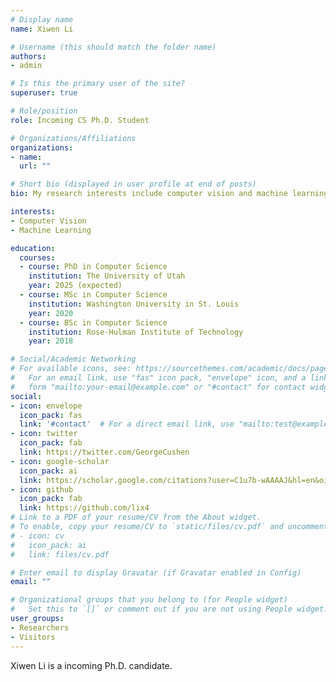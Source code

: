```yaml
---
# Display name
name: Xiwen Li

# Username (this should match the folder name)
authors:
- admin

# Is this the primary user of the site?
superuser: true

# Role/position
role: Incoming CS Ph.D. Student

# Organizations/Affiliations
organizations:
- name: 
  url: ""

# Short bio (displayed in user profile at end of posts)
bio: My research interests include computer vision and machine learning.

interests:
- Computer Vision
- Machine Learning

education:
  courses:
  - course: PhD in Computer Science
    institution: The University of Utah
    year: 2025 (expected)
  - course: MSc in Computer Science
    institution: Washington University in St. Louis
    year: 2020
  - course: BSc in Computer Science
    institution: Rose-Hulman Institute of Technology
    year: 2018

# Social/Academic Networking
# For available icons, see: https://sourcethemes.com/academic/docs/page-builder/#icons
#   For an email link, use "fas" icon pack, "envelope" icon, and a link in the
#   form "mailto:your-email@example.com" or "#contact" for contact widget.
social:
- icon: envelope
  icon_pack: fas
  link: '#contact'  # For a direct email link, use "mailto:test@example.org".
- icon: twitter
  icon_pack: fab
  link: https://twitter.com/GeorgeCushen
- icon: google-scholar
  icon_pack: ai
  link: https://scholar.google.com/citations?user=C1u7b-wAAAAJ&hl=en&oi=sra
- icon: github
  icon_pack: fab
  link: https://github.com/lix4
# Link to a PDF of your resume/CV from the About widget.
# To enable, copy your resume/CV to `static/files/cv.pdf` and uncomment the lines below.
# - icon: cv
#   icon_pack: ai
#   link: files/cv.pdf

# Enter email to display Gravatar (if Gravatar enabled in Config)
email: ""

# Organizational groups that you belong to (for People widget)
#   Set this to `[]` or comment out if you are not using People widget.
user_groups:
- Researchers
- Visitors
---
```


Xiwen Li is a incoming Ph.D. candidate.
